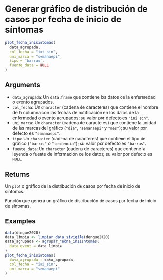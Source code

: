 # Generar gráfico de distribución de casos por fecha de inicio de síntomas

```r
plot_fecha_inisintomas(
  data_agrupada,
  col_fecha = "ini_sin",
  uni_marca = "semanaepi",
  tipo = "barras",
  fuente_data = NULL
)
```

## Arguments

- `data_agrupada`: Un `data.frame` que contiene los datos de la enfermedad o evento agrupados.
- `col_fecha`: Un `character` (cadena de caracteres) que contiene el nombre de la columna con las fechas de notificación en los datos de la enfermedad o evento agrupados; su valor por defecto es `"ini_sin"`.
- `uni_marca`: Un `character` (cadena de caracteres) que contiene la unidad de las marcas del gráfico (`"dia"`, `"semanaepi"` y `"mes"`); su valor por defecto es `"semanaepi"`.
- `tipo`: Un `character` (cadena de caracteres) que contiene el tipo de gráfico (`"barras"` o `"tendencia"`); su valor por defecto es `"barras"`.
- `fuente_data`: Un `character` (cadena de caracteres) que contiene la leyenda o fuente de información de los datos; su valor por defecto es `NULL`.

## Returns

Un `plot` o gráfico de la distribución de casos por fecha de inicio de síntomas.

Función que genera un gráfico de distribución de casos por fecha de inicio de síntomas.

## Examples

```r
data(dengue2020)
data_limpia <- limpiar_data_sivigila(dengue2020)
data_agrupada <- agrupar_fecha_inisintomas(
  data_event = data_limpia
)
plot_fecha_inisintomas(
  data_agrupada = data_agrupada,
  col_fecha = "ini_sin",
  uni_marca = "semanaepi"
)
```
